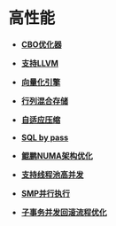 # 高性能

-   **[CBO优化器](CBO优化器.md)**  

-   **[支持LLVM](支持LLVM.md)**  

-   **[向量化引擎](向量化引擎.md)**  

-   **[行列混合存储](行列混合存储.md)**  

-   **[自适应压缩](自适应压缩.md)**  

-   **[SQL by pass](SQL-by-pass.md)**  

-   **[鲲鹏NUMA架构优化](鲲鹏NUMA架构优化.md)**  

-   **[支持线程池高并发](支持线程池高并发.md)**  

-   **[SMP并行执行](SMP并行执行.md)**  

-   **[子事务并发回滚流程优化](子事务并发回滚流程优化.md)**


